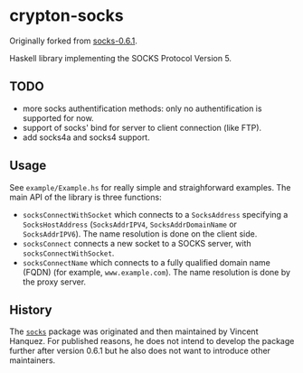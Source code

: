 crypton-socks
=============

Originally forked from [socks-0.6.1](https://hackage.haskell.org/package/socks-0.6.1).

Haskell library implementing the SOCKS Protocol Version 5.

TODO
----

 * more socks authentification methods: only no authentification is supported for now.
 * support of socks' bind for server to client connection (like FTP).
 * add socks4a and socks4 support.

Usage
-----

See `example/Example.hs` for really simple and straighforward examples. The
main API of the library is three functions:

* `socksConnectWithSocket` which connects to a `SocksAddress` specifying a
  `SocksHostAddress` (`SocksAddrIPV4`, `SocksAddrDomainName` or
  `SocksAddrIPV6`). The name resolution is done on the client side.
* `socksConnect` connects a new socket to a SOCKS server, with
  `socksConnectWithSocket`.
* `socksConnectName` which connects to a fully qualified domain name (FQDN) (for
   example, `www.example.com`). The name resolution is done by the proxy server.

History
-------

The [`socks`](https://hackage.haskell.org/package/socks) package was originated
and then maintained by Vincent Hanquez. For published reasons, he does not
intend to develop the package further after version 0.6.1 but he also does not
want to introduce other maintainers.
